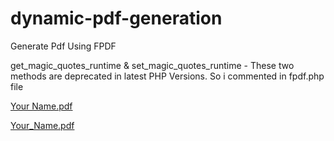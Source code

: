 # dynamic-pdf-generation

Generate Pdf Using FPDF

get_magic_quotes_runtime & set_magic_quotes_runtime - These two methods are deprecated in latest PHP Versions. So i commented in fpdf.php file

[Your Name.pdf](https://github.com/udaythammaneni/dynamic-pdf-generation/files/6524208/Your.Name.pdf)


[Your_Name.pdf](https://github.com/udaythammaneni/dynamic-pdf-generation/files/6526768/Your_Name.pdf)
